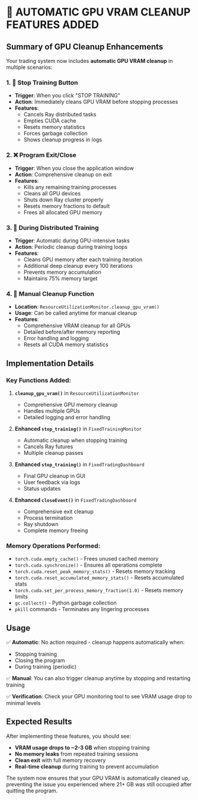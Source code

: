 # 🧹 AUTOMATIC GPU VRAM CLEANUP FEATURES ADDED

## Summary of GPU Cleanup Enhancements

Your trading system now includes **automatic GPU VRAM cleanup** in multiple scenarios:

### 1. 🛑 **Stop Training Button**
- **Trigger**: When you click "STOP TRAINING"
- **Action**: Immediately cleans GPU VRAM before stopping processes
- **Features**:
  - Cancels Ray distributed tasks
  - Empties CUDA cache
  - Resets memory statistics
  - Forces garbage collection
  - Shows cleanup progress in logs

### 2. ❌ **Program Exit/Close**
- **Trigger**: When you close the application window
- **Action**: Comprehensive cleanup on exit
- **Features**:
  - Kills any remaining training processes
  - Cleans all GPU devices
  - Shuts down Ray cluster properly
  - Resets memory fractions to default
  - Frees all allocated GPU memory

### 3. 🔄 **During Distributed Training**
- **Trigger**: Automatic during GPU-intensive tasks
- **Action**: Periodic cleanup during training loops
- **Features**:
  - Cleans GPU memory after each training iteration
  - Additional deep cleanup every 100 iterations
  - Prevents memory accumulation
  - Maintains 75% memory target

### 4. 🧹 **Manual Cleanup Function**
- **Location**: `ResourceUtilizationMonitor.cleanup_gpu_vram()`
- **Usage**: Can be called anytime for manual cleanup
- **Features**:
  - Comprehensive VRAM cleanup for all GPUs
  - Detailed before/after memory reporting
  - Error handling and logging
  - Resets all CUDA memory statistics

## Implementation Details

### Key Functions Added:

1. **`cleanup_gpu_vram()`** in `ResourceUtilizationMonitor`
   - Comprehensive GPU memory cleanup
   - Handles multiple GPUs
   - Detailed logging and error handling

2. **Enhanced `stop_training()`** in `FixedTrainingMonitor`
   - Automatic cleanup when stopping training
   - Cancels Ray futures
   - Multiple cleanup passes

3. **Enhanced `stop_training()`** in `FixedTradingDashboard`
   - Final GPU cleanup in GUI
   - User feedback via logs
   - Status updates

4. **Enhanced `closeEvent()`** in `FixedTradingDashboard`
   - Comprehensive exit cleanup
   - Process termination
   - Ray shutdown
   - Complete memory freeing

### Memory Operations Performed:

- `torch.cuda.empty_cache()` - Frees unused cached memory
- `torch.cuda.synchronize()` - Ensures all operations complete
- `torch.cuda.reset_peak_memory_stats()` - Resets memory tracking
- `torch.cuda.reset_accumulated_memory_stats()` - Resets accumulated stats
- `torch.cuda.set_per_process_memory_fraction(1.0)` - Resets memory limits
- `gc.collect()` - Python garbage collection
- `pkill` commands - Terminates any lingering processes

## Usage

✅ **Automatic**: No action required - cleanup happens automatically when:
- Stopping training
- Closing the program
- During training (periodic)

✅ **Manual**: You can also trigger cleanup anytime by stopping and restarting training

✅ **Verification**: Check your GPU monitoring tool to see VRAM usage drop to minimal levels

## Expected Results

After implementing these features, you should see:
- **VRAM usage drops to ~2-3 GB** when stopping training
- **No memory leaks** from repeated training sessions
- **Clean exit** with full memory recovery
- **Real-time cleanup** during training to prevent accumulation

The system now ensures that your GPU VRAM is automatically cleaned up, preventing the issue you experienced where 21+ GB was still occupied after quitting the program.
